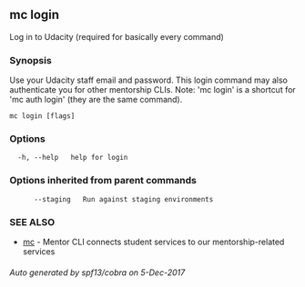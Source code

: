 ## mc login

Log in to Udacity (required for basically every command)

### Synopsis


Use your Udacity staff email and password. This login command may also
authenticate you for other mentorship CLIs. Note: 'mc login' is a shortcut for
'mc auth login' (they are the same command).

```
mc login [flags]
```

### Options

```
  -h, --help   help for login
```

### Options inherited from parent commands

```
      --staging   Run against staging environments
```

### SEE ALSO
* [mc](mc.md)	 - Mentor CLI connects student services to our mentorship-related services

###### Auto generated by spf13/cobra on 5-Dec-2017
